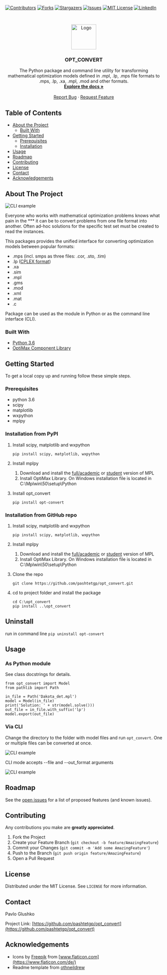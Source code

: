 [![Contributors][contributors-shield]][contributors-url]
[![Forks][forks-shield]][forks-url]
[![Stargazers][stars-shield]][stars-url]
[![Issues][issues-shield]][issues-url]
[![MIT License][license-shield]][license-url]
[![LinkedIn][linkedin-shield]][linkedin-url]


<!-- PROJECT LOGO -->
<br />
<p align="center">
  <a href="https://github.com/pashtetgp/opt_convert">
    <img src="logo.png" alt="Logo" width="80" height="80">
  </a>
</p>

  <h3 align="center">OPT_CONVERT</h3>

  <p align="center">
    The Python package and command line utility for transforming mathematical optimization models defined in .mpl, .lp, .mps file formats to .mps, .lp, .xa, .mpl, .mod and other formats.
    <br />
    <a href="https://github.com/pashtetgp/opt_convert"><strong>Explore the docs »</strong></a>
    <br />
    <br />
    <!-- <a href="https://github.com/pashtetgp/opt_convert">View Demo</a>
    ·-->
    <a href="https://github.com/pashtetgp/opt_convert/issues">Report Bug</a>
    ·
    <a href="https://github.com/pashtetgp/opt_convert/issues">Request Feature</a>
  </p>



<!-- TABLE OF CONTENTS -->
## Table of Contents

* [About the Project](#about-the-project)
  * [Built With](#built-with)
* [Getting Started](#getting-started)
  * [Prerequisites](#prerequisites)
  * [Installation](#installation)
* [Usage](#usage)
* [Roadmap](#roadmap)
* [Contributing](#contributing)
* [License](#license)
* [Contact](#contact)
* [Acknowledgements](#acknowledgements)



<!-- ABOUT THE PROJECT -->
## About The Project

![CLI example](cli_example.png)

Everyone who works with mathematical optimization problems knows what pain in the *** it can be 
to convert problems from one file format into another. Often ad-hoc solutions for the specific test set
must be created to read the instances.

This packages provides the unified interface for converting optimization models between popular formats:
* .mps (incl. smps as three files: .cor, .sto, .tim)
* .lp ([CPLEX format](http://lpsolve.sourceforge.net/5.1/CPLEX-format.htm))
* .xa
* .sim
* .mpl
* .gms
* .mod
* .xml
* .mat
* .c


Package can be used as the module in Python or as the command line interface (CLI).

### Built With

* [Python 3.6](https://www.python.org/)
* [OptiMax Component Library](http://www.maximalsoftware.com/optimax/)



<!-- GETTING STARTED -->
## Getting Started

To get a local copy up and running follow these simple steps.

### Prerequisites
* python 3.6
* scipy
* matplotlib
* wxpython
* mplpy

### Installation from PyPI
1. Install scipy, matplotlib and wxpython
    ```
    pip install scipy, matplotlib, wxpython
    ```
   
1. Install mplpy
    1. Download and install the [full/academic](http://www.maximalsoftware.com/distrib) or [student](http://www.maximalsoftware.com/download) version of MPL
    1. Install OptiMax Library. On Windows installation file is located in C:\Mplwin\50\setup\Python

1. Install opt_convert
    ```
    pip install opt-convert
    ```

### Installation from GitHub repo

1. Install scipy, matplotlib and wxpython
    ```
    pip install scipy, matplotlib, wxpython
    ```
   
1. Install mplpy
    1. Download and install the [full/academic](http://www.maximalsoftware.com/distrib) or [student](http://www.maximalsoftware.com/download) version of MPL
    1. Install OptiMax Library. On Windows installation file is located in C:\Mplwin\50\setup\Python
    
1. Clone the repo
    ```
    git clone https://github.com/pashtetgp/opt_convert.git
    ```
   
1. cd to project folder and install the package
    ```
    cd C:\opt_convert
    pip install ..\opt_convert
    ```

## Uninstall

run in command line `pip uninstall opt-convert`

<!-- USAGE EXAMPLES -->
## Usage
### As Python module
See class docstrings for details.
```
from opt_convert import Model
from pathlib import Path

in_file = Path('Dakota_det.mpl')
model = Model(in_file)
print('Solution: ' + str(model.solve()))
out_file = in_file.with_suffix('lp')
model.export(out_file)
```

### Via CLI

Change the directory to the folder with model files and run ```opt_convert```.
One or multiple files can be converted at once.

![CLI example](cli_example.png)
<!--_For more examples, please refer to the [Documentation](https://example.com)_-->

CLI mode accepts --file and --out_format arguments

![CLI example](cli_arguments.png)

<!-- ROADMAP -->
## Roadmap

See the [open issues](https://github.com/pashtetgp/opt_convert/issues) for a list of proposed features (and known issues).



<!-- CONTRIBUTING -->
## Contributing

Any contributions you make are **greatly appreciated**.

1. Fork the Project
2. Create your Feature Branch (`git checkout -b feature/AmazingFeature`)
3. Commit your Changes (`git commit -m 'Add some AmazingFeature'`)
4. Push to the Branch (`git push origin feature/AmazingFeature`)
5. Open a Pull Request



<!-- LICENSE -->
## License

Distributed under the MIT License. See `LICENSE` for more information.



<!-- CONTACT -->
## Contact

Pavlo Glushko

Project Link: [https://github.com/pashtetgp/opt_convert](https://github.com/pashtetgp/opt_convert)



<!-- ACKNOWLEDGEMENTS -->
## Acknowledgements
* Icons by [Freepik](https://www.flaticon.com/de/autoren/freepik) from [www.flaticon.com](https://www.flaticon.com/de/)
* Readme template from [othneildrew](https://github.com/othneildrew/Best-README-Template)






<!-- MARKDOWN LINKS & IMAGES -->
<!-- https://www.markdownguide.org/basic-syntax/#reference-style-links -->
[contributors-shield]: https://img.shields.io/github/contributors/pashtetgp/opt_convert.svg?style=flat-square
[contributors-url]: https://github.com/pashtetgp/opt_convert/graphs/contributors
[forks-shield]: https://img.shields.io/github/forks/pashtetgp/opt_convert.svg?style=flat-square
[forks-url]: https://github.com/pashtetgp/opt_convert/network/members
[stars-shield]: https://img.shields.io/github/stars/pashtetgp/opt_convert.svg?style=flat-square
[stars-url]: https://github.com/pashtetgp/opt_convert/stargazers
[issues-shield]: https://img.shields.io/github/issues/pashtetgp/opt_convert.svg?style=flat-square
[issues-url]: https://github.com/pashtetgp/opt_convert/issues
[license-shield]: https://img.shields.io/github/license/pashtetgp/opt_convert.svg?style=flat-square
[license-url]: https://github.com/pashtetgp/opt_convert/blob/master/LICENSE.txt
[linkedin-shield]: https://img.shields.io/badge/-LinkedIn-black.svg?style=flat-square&logo=linkedin&colorB=555
[linkedin-url]: https://linkedin.com/in/pavloglushko